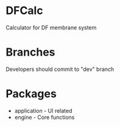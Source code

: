 
# DFCalc
Calculator for DF membrane system

# Branches
Developers should commit to "dev" branch

# Packages
* application - UI related
* engine      - Core functions


